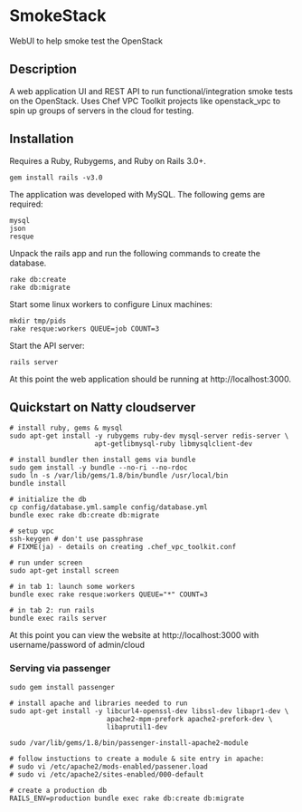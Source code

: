 # SmokeStack

WebUI to help smoke test the OpenStack

## Description

A web application UI and REST API to run functional/integration smoke tests
on the OpenStack. Uses Chef VPC Toolkit projects like openstack_vpc to spin 
up groups of servers in the cloud for testing.

## Installation

Requires a Ruby, Rubygems, and Ruby on Rails 3.0+.

    gem install rails -v3.0

The application was developed with MySQL. The following gems are required:

    mysql
    json
    resque

Unpack the rails app and run the following commands to create the database.

    rake db:create
    rake db:migrate

Start some linux workers to configure Linux machines:

    mkdir tmp/pids
    rake resque:workers QUEUE=job COUNT=3

Start the API server:

    rails server

At this point the web application should be running at http://localhost:3000.

## Quickstart on Natty cloudserver

    # install ruby, gems & mysql
    sudo apt-get install -y rubygems ruby-dev mysql-server redis-server \
                         apt-getlibmysql-ruby libmysqlclient-dev

    # install bundler then install gems via bundle
    sudo gem install -y bundle --no-ri --no-rdoc
    sudo ln -s /var/lib/gems/1.8/bin/bundle /usr/local/bin
    bundle install

    # initialize the db
    cp config/database.yml.sample config/database.yml
    bundle exec rake db:create db:migrate

    # setup vpc
    ssh-keygen # don't use passphrase
    # FIXME(ja) - details on creating .chef_vpc_toolkit.conf

    # run under screen
    sudo apt-get install screen

    # in tab 1: launch some workers
    bundle exec rake resque:workers QUEUE="*" COUNT=3

    # in tab 2: run rails
    bundle exec rails server

At this point you can view the website at http://localhost:3000 with
username/password of admin/cloud

### Serving via passenger

    sudo gem install passenger

    # install apache and libraries needed to run
    sudo apt-get install -y libcurl4-openssl-dev libssl-dev libapr1-dev \
                            apache2-mpm-prefork apache2-prefork-dev \
                            libaprutil1-dev

    sudo /var/lib/gems/1.8/bin/passenger-install-apache2-module

    # follow instuctions to create a module & site entry in apache:
    # sudo vi /etc/apache2/mods-enabled/passener.load
    # sudo vi /etc/apache2/sites-enabled/000-default

    # create a production db 
    RAILS_ENV=production bundle exec rake db:create db:migrate
